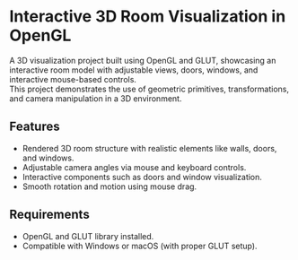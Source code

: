 # Interactive 3D Room Visualization in OpenGL

A 3D visualization project built using OpenGL and GLUT, showcasing an interactive room model with adjustable views, doors, windows, and interactive mouse-based controls.  
This project demonstrates the use of geometric primitives, transformations, and camera manipulation in a 3D environment.

## Features
- Rendered 3D room structure with realistic elements like walls, doors, and windows.  
- Adjustable camera angles via mouse and keyboard controls.  
- Interactive components such as doors and window visualization.  
- Smooth rotation and motion using mouse drag.

## Requirements
- OpenGL and GLUT library installed.  
- Compatible with Windows or macOS (with proper GLUT setup).
